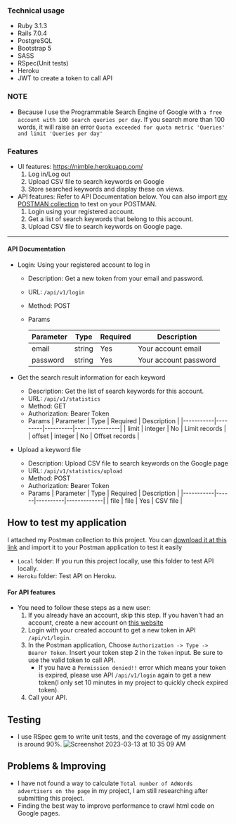 
### Technical usage
- Ruby 3.1.3
- Rails 7.0.4
- PostgreSQL
- Bootstrap 5
- SASS
- RSpec(Unit tests)
- Heroku
- JWT to create a token to call API

### NOTE
- Because I use the Programmable Search Engine of Google with `a free account with 100 search queries per day`. If you search more than 100 words, it will raise an error `Quota exceeded for quota metric 'Queries' and limit 'Queries per day'`

### Features
- UI features: https://nimble.herokuapp.com/
    1. Log in/Log out
    2. Upload CSV file to search keywords on Google
    3. Store searched keywords and display these on views.
- API features: Refer to API Documentation below. You can also import [my POSTMAN collection](https://github.com/minhtienvu/nimble_assignment/blob/feature/update_read_me_file/nimble_technical_test.postman_collection.json) to test on your POSTMAN.
    1. Login using your registered account.
    2. Get a list of search keywords that belong to this account.
    3. Upload CSV file to search keywords on Google page.

---
#### API Documentation
* Login: Using your registered account to log in
    * Description: Get a new token from your email and password.
    * URL: `/api/v1/login`
    * Method: POST
    * Params
    
        | Parameter | Type   | Required | Description           |
        |-----------|--------|----------|-----------------------|
        | email     | string | Yes      | Your account email    |
        | password  | string | Yes      | Your account password |
    
* Get the search result information for each keyword
    * Description: Get the list of search keywords for this account.
    * URL: `/api/v1/statistics`
    * Method: GET
    * Authorization: Bearer Token
    * Params
        | Parameter | Type    | Required | Description    |
        |-----------|---------|----------|----------------|
        | limit     | integer | No       | Limit records  |
        | offset    | integer | No       | Offset records |
    
* Upload a keyword file
    * Description: Upload CSV file to search keywords on the Google page
    * URL: `/api/v1/statistics/upload`
    * Method: POST
    * Authorization: Bearer Token
    * Params
        | Parameter | Type | Required | Description |
        |-----------|------|----------|-------------|
        | file      | file | Yes      | CSV file    |

## How to test my application
I attached my Postman collection to this project. You can [download it at this link](https://github.com/minhtienvu/nimble_assignment/blob/feature/update_read_me_file/nimble_technical_test.postman_collection.json) and import it to your Postman application to test it easily
- `Local` folder: If you run this project locally, use this folder to test API locally.
- `Heroku` folder: Test API on Heroku.

#### For API features
   - You need to follow these steps as a new user:
       1. If you already have an account, skip this step. If you haven't had an account, create a new account on [this website](https://nimble.herokuapp.com/users/sign_up)
       2. Login with your created account to get a new token in API `/api/v1/login`.
       3. In the Postman application, Choose `Authorization -> Type -> Bearer Token`. Insert your token step 2 in the `Token` input. Be sure to use the valid token to call API.
           *  If you have a `Permission denied!!` error which means your token is expired, please use API `/api/v1/login` again to get a new token(I only set 10 minutes in my project to quickly check expired token).
       4. Call your API.

## Testing
- I use RSpec gem to write unit tests, and the coverage of my assignment is around 90%.
![Screenshot 2023-03-13 at 10 35 09 AM](https://user-images.githubusercontent.com/40865437/224602426-39e635a5-fa3c-4eec-9707-ba495b318259.png)


       
## Problems & Improving
- I have not found a way to calculate `Total number of AdWords advertisers on the page` in my project, I am still researching after submitting this project. 
- Finding the best way to improve performance to crawl html code on Google pages.
